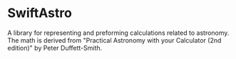 # SwiftAstro

A library for representing and preforming calculations related to astronomy. The math is derived from "Practical Astronomy with your Calculator (2nd edition)" by Peter Duffett-Smith.

